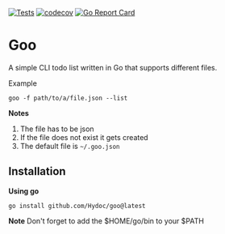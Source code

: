 [![Tests](https://github.com/Hydoc/goo/actions/workflows/test.yaml/badge.svg)](https://github.com/Hydoc/goo/actions/workflows/test.yaml)
[![codecov](https://codecov.io/gh/Hydoc/goo/graph/badge.svg?token=5TWYKUEG84)](https://codecov.io/gh/Hydoc/goo)
[![Go Report Card](https://goreportcard.com/badge/github.com/Hydoc/goo)](https://goreportcard.com/report/github.com/Hydoc/goo)

# Goo
A simple CLI todo list written in Go that supports different files.

Example
```shell
goo -f path/to/a/file.json --list
```

**Notes**
1. The file has to be json
2. If the file does not exist it gets created
3. The default file is `~/.goo.json`

## Installation
**Using go**
````shell
go install github.com/Hydoc/goo@latest
````
**Note** Don't forget to add the $HOME/go/bin to your $PATH
